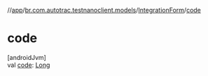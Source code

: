 //[app](../../../index.md)/[br.com.autotrac.testnanoclient.models](../index.md)/[IntegrationForm](index.md)/[code](code.md)

# code

[androidJvm]\
val [code](code.md): [Long](https://kotlinlang.org/api/latest/jvm/stdlib/kotlin/-long/index.html)
